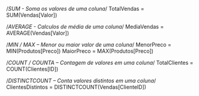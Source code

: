 /*SUM - Soma os valores de uma coluna*/
TotalVendas = SUM(Vendas[Valor])

/*AVERAGE - Calculos de média de uma coluna*/
MediaVendas = AVERAGE(Vendas[Valor])

/*MIN / MAX – Menor ou maior valor de uma coluna*/
MenorPreco = MIN(Produtos[Preco])
MaiorPreco = MAX(Produtos[Preco])

/*COUNT / COUNTA – Contagem de valores em uma coluna*/
TotalClientes = COUNT(Clientes[ID])

/*DISTINCTCOUNT – Conta valores distintos em uma coluna*/
ClientesDistintos = DISTINCTCOUNT(Vendas[ClienteID])
